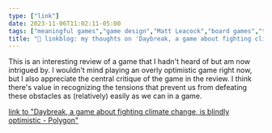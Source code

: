 ```yaml
---
type: ["link"]
date: 2023-11-06T11:02:11-05:00
tags: ["meaningful games","game design","Matt Leacock","board games","tabletop games","Daybreak","LIS 618"]
title: "🔗 linkblog: my thoughts on 'Daybreak, a game about fighting climate change, is blindly optimistic - Polygon'"
---
```

This is an interesting review of a game that I hadn't heard of but am now intrigued by. I wouldn't mind playing an overly optimistic game right now, but I also appreciate the central critique of the game in the review. I think there's value in recognizing the tensions that prevent us from defeating these obstacles as (relatively) easily as we can in a game.

[link to "Daybreak, a game about fighting climate change, is blindly optimistic - Polygon"](https://www.polygon.com/23944065/daybreak-board-game-review)
